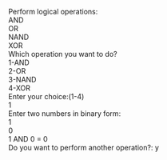 Perform logical operations:
<br>AND
<br>OR
<br>NAND
<br>XOR
<br>
Which operation you want to do?
<br>1-AND
<br>2-OR
<br>3-NAND
<br>4-XOR
<br>Enter your choice:(1-4) 
<br>1
<br>Enter two numbers in binary form: 
<br>1
<br>0
<br>1 AND 0 = 0
<br>Do you want to perform another operation?: y
